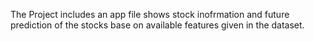The Project includes an app file shows stock inofrmation and future prediction of the stocks base on available features given in the dataset.
